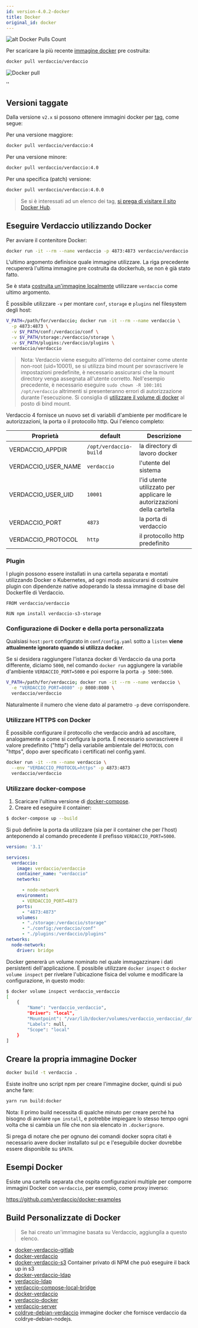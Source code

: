 ```yaml
---
id: version-4.0.2-docker
title: Docker
original_id: docker
---
```


![alt Docker Pulls Count](https://dockeri.co/image/verdaccio/verdaccio "Docker Pulls Count")

Per scaricare la più recente [immagine docker](https://hub.docker.com/r/verdaccio/verdaccio/) pre costruita:

```bash
docker pull verdaccio/verdaccio
```

![Docker pull](assets/docker_verdaccio.gif)

<div id="codefund">''</div>

## Versioni taggate

Dalla versione `v2.x` si possono ottenere immagini docker per [tag](https://hub.docker.com/r/verdaccio/verdaccio/tags/), come segue:

Per una versione maggiore:

```bash
docker pull verdaccio/verdaccio:4
```

Per una versione minore:

```bash
docker pull verdaccio/verdaccio:4.0
```

Per una specifica (patch) versione:

```bash
docker pull verdaccio/verdaccio:4.0.0
```

> Se si è interessati ad un elenco dei tag, [ si prega di visitare il sito Docker Hub](https://hub.docker.com/r/verdaccio/verdaccio/tags/).

## Eseguire Verdaccio utilizzando Docker

Per avviare il contenitore Docker:

```bash
docker run -it --rm --name verdaccio -p 4873:4873 verdaccio/verdaccio
```

L'ultimo argomento definisce quale immagine utilizzare. La riga precedente recupererà l'ultima immagine pre costruita da dockerhub, se non è già stato fatto.

Se è stata [costruita un'immagine localmente](#build-your-own-docker-image) utilizzare `verdaccio` come ultimo argomento.

È possibile utilizzare `-v` per montare `conf`, `storage` e `plugins` nel filesystem degli host:

```bash
V_PATH=/path/for/verdaccio; docker run -it --rm --name verdaccio \
  -p 4873:4873 \
  -v $V_PATH/conf:/verdaccio/conf \
  -v $V_PATH/storage:/verdaccio/storage \
  -v $V_PATH/plugins:/verdaccio/plugins \
  verdaccio/verdaccio
```

> Nota: Verdaccio viene eseguito all'interno del container come utente non-root (uid=10001), se si utilizza bind mount per sovrascrivere le impostazioni predefinite, è necessario assicurarsi che la mount directory venga assegnata all'utente corretto. Nell'esempio precedente, è necessario eseguire `sudo chown -R 100:101 /opt/verdaccio` altrimenti si presenteranno errori di autorizzazione durante l'esecuzione. Si consiglia di [utilizzare il volume di docker](https://docs.docker.com/storage/volumes/) al posto di bind mount.

Verdaccio 4 fornisce un nuovo set di variabili d'ambiente per modificare le autorizzazioni, la porta o il protocollo http. Qui l'elenco completo:

| Proprietà           | default                | Descrizione                                                           |
| ------------------- | ---------------------- | --------------------------------------------------------------------- |
| VERDACCIO_APPDIR    | `/opt/verdaccio-build` | la directory di lavoro docker                                         |
| VERDACCIO_USER_NAME | `verdaccio`            | l'utente del sistema                                                  |
| VERDACCIO_USER_UID  | `10001`                | l'id utente utilizzato per applicare le autorizzazioni della cartella |
| VERDACCIO_PORT      | `4873`                 | la porta di verdaccio                                                 |
| VERDACCIO_PROTOCOL  | `http`                 | il protocollo http predefinito                                        |

### Plugin

I plugin possono essere installati in una cartella separata e montati utilizzando Docker o Kubernetes, ad ogni modo assicurarsi di costruire plugin con dipendenze native adoperando la stessa immagine di base del Dockerfile di Verdaccio.

```docker
FROM verdaccio/verdaccio

RUN npm install verdaccio-s3-storage
```

### Configurazione di Docker e della porta personalizzata

Qualsiasi `host:port` configurato in `conf/config.yaml` sotto a `listen` **viene attualmente ignorato quando si utilizza docker**.

Se si desidera raggiungere l'istanza docker di Verdaccio da una porta differente, diciamo `5000`, nel comando `docker run` aggiungere la variabile d'ambiente `VERDACCIO_PORT=5000` e poi esporre la porta `-p 5000:5000`.

```bash
V_PATH=/path/for/verdaccio; docker run -it --rm --name verdaccio \
  -e "VERDACCIO_PORT=8080" -p 8080:8080 \  
  verdaccio/verdaccio
```

Naturalmente il numero che viene dato al parametro `-p` deve corrispondere.

### Utilizzare HTTPS con Docker

È possibile configurare il protocollo che verdaccio andrà ad ascoltare, analogamente a come si configura la porta. È necessario sovrascrivere il valore predefinito ("http") della variabile ambientale del `PROTOCOL` con "https", dopo aver specificato i certificati nel config.yaml.

```bash
docker run -it --rm --name verdaccio \
  --env "VERDACCIO_PROTOCOL=https" -p 4873:4873
  verdaccio/verdaccio
```

### Utilizzare docker-compose

1. Scaricare l'ultima versione di [docker-compose](https://github.com/docker/compose).
2. Creare ed eseguire il container:

```bash
$ docker-compose up --build
```

Si può definire la porta da utilizzare (sia per il container che per l'host) anteponendo al comando precedente il prefisso `VERDACCIO_PORT=5000`.

```yaml
version: '3.1'

services:
  verdaccio:
    image: verdaccio/verdaccio
    container_name: "verdaccio"
    networks:

      - node-network
    environment:
      - VERDACCIO_PORT=4873
    ports:
      - "4873:4873"
    volumes:
      - "./storage:/verdaccio/storage"
      - "./config:/verdaccio/conf"
      - "./plugins:/verdaccio/plugins"  
networks:
  node-network:
    driver: bridge
```

Docker genererà un volume nominato nel quale immagazzinare i dati persistenti dell'applicazione. È possibile utilizzare `docker inspect` o `docker volume inspect` per rivelare l'ubicazione fisica del volume e modificare la configurazione, in questo modo:

```bash
$ docker volume inspect verdaccio_verdaccio
[
    {
        "Name": "verdaccio_verdaccio",
        "Driver": "local",
        "Mountpoint": "/var/lib/docker/volumes/verdaccio_verdaccio/_data",
        "Labels": null,
        "Scope": "local"
    }
]

```

## Creare la propria immagine Docker

```bash
docker build -t verdaccio .
```

Esiste inoltre uno script npm per creare l'immagine docker, quindi si può anche fare:

```bash
yarn run build:docker
```

Nota: Il primo build necessita di qualche minuto per creare perché ha bisogno di avviare `npm install`, e potrebbe impiegare lo stesso tempo ogni volta che si cambia un file che non sia elencato in `.dockerignore`.

Si prega di notare che per ognuno dei comandi docker sopra citati è necessario avere docker installato sul pc e l'eseguibile docker dovrebbe essere disponibile su `$PATH`.

## Esempi Docker

Esiste una cartella separata che ospita configurazioni multiple per comporre immagini Docker con `verdaccio`, per esempio, come proxy inverso:

<https://github.com/verdaccio/docker-examples>

## Build Personalizzate di Docker

> Se hai creato un'immagine basata su Verdaccio, aggiungila a questo elenco.

* [docker-verdaccio-gitlab](https://github.com/snics/docker-verdaccio-gitlab)
* [docker-verdaccio](https://github.com/deployable/docker-verdaccio)
* [docker-verdaccio-s3](https://github.com/asynchrony/docker-verdaccio-s3) Container privato di NPM che può eseguire il back up in s3
* [docker-verdaccio-ldap](https://github.com/snadn/docker-verdaccio-ldap)
* [verdaccio-ldap](https://github.com/nathantreid/verdaccio-ldap)
* [verdaccio-compose-local-bridge](https://github.com/shingtoli/verdaccio-compose-local-bridge)
* [docker-verdaccio](https://github.com/Global-Solutions/docker-verdaccio)
* [verdaccio-docker](https://github.com/idahobean/verdaccio-docker)
* [verdaccio-server](https://github.com/andru255/verdaccio-server)
* [coldrye-debian-verdaccio](https://github.com/coldrye-docker/coldrye-debian-verdaccio) immagine docker che fornisce verdaccio da coldrye-debian-nodejs.
